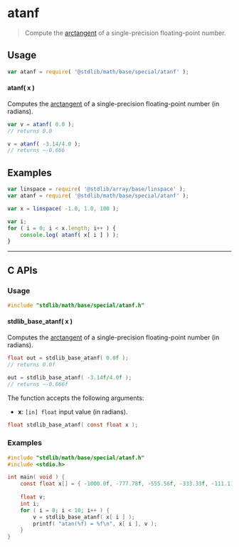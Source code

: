 <!--

@license Apache-2.0

Copyright (c) 2024 The Stdlib Authors.

Licensed under the Apache License, Version 2.0 (the "License");
you may not use this file except in compliance with the License.
You may obtain a copy of the License at

   http://www.apache.org/licenses/LICENSE-2.0

Unless required by applicable law or agreed to in writing, software
distributed under the License is distributed on an "AS IS" BASIS,
WITHOUT WARRANTIES OR CONDITIONS OF ANY KIND, either express or implied.
See the License for the specific language governing permissions and
limitations under the License.

-->

# atanf

> Compute the [arctangent][arctangent] of a single-precision floating-point number.

<section class="usage">

## Usage

```javascript
var atanf = require( '@stdlib/math/base/special/atanf' );
```

#### atanf( x )

Computes the [arctangent][arctangent] of a single-precision floating-point number (in radians).

```javascript
var v = atanf( 0.0 );
// returns 0.0

v = atanf( -3.14/4.0 );
// returns ~-0.666
```

</section>

<!-- /.usage -->

<section class="examples">

## Examples

<!-- eslint no-undef: "error" -->

```javascript
var linspace = require( '@stdlib/array/base/linspace' );
var atanf = require( '@stdlib/math/base/special/atanf' );

var x = linspace( -1.0, 1.0, 100 );

var i;
for ( i = 0; i < x.length; i++ ) {
    console.log( atanf( x[ i ] ) );
}
```

</section>

<!-- /.examples -->

<!-- C interface documentation. -->

* * *

<section class="c">

## C APIs

<!-- Section to include introductory text. Make sure to keep an empty line after the intro `section` element and another before the `/section` close. -->

<section class="intro">

</section>

<!-- /.intro -->

<!-- C usage documentation. -->

<section class="usage">

### Usage

```c
#include "stdlib/math/base/special/atanf.h"
```

#### stdlib_base_atanf( x )

Computes the [arctangent][arctangent] of a single-precision floating-point number (in radians).

```c
float out = stdlib_base_atanf( 0.0f );
// returns 0.0f

out = stdlib_base_atanf( -3.14f/4.0f );
// returns ~-0.666f
```

The function accepts the following arguments:

-   **x**: `[in] float` input value (in radians).

```c
float stdlib_base_atanf( const float x );
```

</section>

<!-- /.usage -->

<!-- C API usage notes. Make sure to keep an empty line after the `section` element and another before the `/section` close. -->

<section class="notes">

</section>

<!-- /.notes -->

<!-- C API usage examples. -->

<section class="examples">

### Examples

```c
#include "stdlib/math/base/special/atanf.h"
#include <stdio.h>

int main( void ) {
    const float x[] = { -1000.0f, -777.78f, -555.56f, -333.33f, -111.11f, 111.11f, 333.33f, 555.56f, 777.78f, 1000.0f };
    
    float v;
    int i;
    for ( i = 0; i < 10; i++ ) {
        v = stdlib_base_atanf( x[ i ] );
        printf( "atan(%f) = %f\n", x[ i ], v );
    }
}
```

</section>

<!-- /.examples -->

</section>

<!-- /.c -->

<!-- Section for related `stdlib` packages. Do not manually edit this section, as it is automatically populated. -->

<section class="related">

</section>

<!-- /.related -->

<!-- Section for all links. Make sure to keep an empty line after the `section` element and another before the `/section` close. -->

<section class="links">

[arctangent]: https://en.wikipedia.org/wiki/Inverse_trigonometric_functions

</section>

<!-- /.links -->

